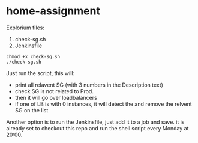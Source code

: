 # home-assignment


Explorium files:
1. check-sg.sh
2. Jenkinsfile


```
chmod +x check-sg.sh
./check-sg.sh
```

Just run the script, this will: 
  - print all relavent SG (with 3 numbers in the Description text)
  - check SG is not related to Prod.
  - then it will go over loadbalancers
  - if one of LB is with 0 instances, it will detect the and remove the relvent SG on the list

Another option is to run the Jenkinsfile, just add it to a job and save.
it is already set to checkout this repo and run the shell script every Monday at 20:00. 
